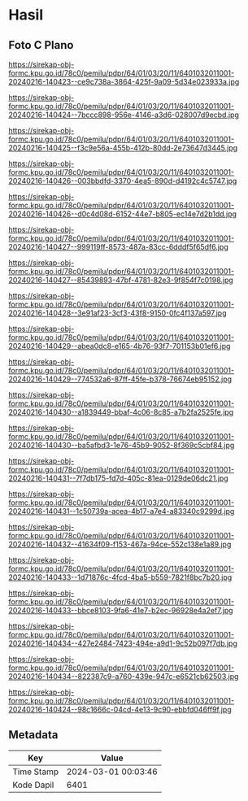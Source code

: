 # Hasil

## Foto C Plano

https://sirekap-obj-formc.kpu.go.id/78c0/pemilu/pdpr/64/01/03/20/11/6401032011001-20240216-140423--ce9c738a-3864-425f-9a09-5d34e023933a.jpg

https://sirekap-obj-formc.kpu.go.id/78c0/pemilu/pdpr/64/01/03/20/11/6401032011001-20240216-140424--7bccc898-956e-4146-a3d6-028007d9ecbd.jpg

https://sirekap-obj-formc.kpu.go.id/78c0/pemilu/pdpr/64/01/03/20/11/6401032011001-20240216-140425--f3c9e56a-455b-412b-80dd-2e73647d3445.jpg

https://sirekap-obj-formc.kpu.go.id/78c0/pemilu/pdpr/64/01/03/20/11/6401032011001-20240216-140426--003bbdfd-3370-4ea5-890d-d4192c4c5747.jpg

https://sirekap-obj-formc.kpu.go.id/78c0/pemilu/pdpr/64/01/03/20/11/6401032011001-20240216-140426--d0c4d08d-6152-44e7-b805-ec14e7d2b1dd.jpg

https://sirekap-obj-formc.kpu.go.id/78c0/pemilu/pdpr/64/01/03/20/11/6401032011001-20240216-140427--999119ff-8573-487a-83cc-6dddf5f65df6.jpg

https://sirekap-obj-formc.kpu.go.id/78c0/pemilu/pdpr/64/01/03/20/11/6401032011001-20240216-140427--85439893-47bf-4781-82e3-9f854f7c0198.jpg

https://sirekap-obj-formc.kpu.go.id/78c0/pemilu/pdpr/64/01/03/20/11/6401032011001-20240216-140428--3e91af23-3cf3-43f8-9150-0fc4f137a597.jpg

https://sirekap-obj-formc.kpu.go.id/78c0/pemilu/pdpr/64/01/03/20/11/6401032011001-20240216-140429--abea0dc8-e165-4b76-93f7-701153b01ef6.jpg

https://sirekap-obj-formc.kpu.go.id/78c0/pemilu/pdpr/64/01/03/20/11/6401032011001-20240216-140429--774532a6-87ff-45fe-b378-76674eb95152.jpg

https://sirekap-obj-formc.kpu.go.id/78c0/pemilu/pdpr/64/01/03/20/11/6401032011001-20240216-140430--a1839449-bbaf-4c06-8c85-a7b2fa2525fe.jpg

https://sirekap-obj-formc.kpu.go.id/78c0/pemilu/pdpr/64/01/03/20/11/6401032011001-20240216-140430--ba5afbd3-1e76-45b9-9052-8f369c5cbf84.jpg

https://sirekap-obj-formc.kpu.go.id/78c0/pemilu/pdpr/64/01/03/20/11/6401032011001-20240216-140431--7f7db175-fd7d-405c-81ea-0129de06dc21.jpg

https://sirekap-obj-formc.kpu.go.id/78c0/pemilu/pdpr/64/01/03/20/11/6401032011001-20240216-140431--1c50739a-acea-4b17-a7e4-a83340c9299d.jpg

https://sirekap-obj-formc.kpu.go.id/78c0/pemilu/pdpr/64/01/03/20/11/6401032011001-20240216-140432--41634f09-f153-467a-94ce-552c138e1a89.jpg

https://sirekap-obj-formc.kpu.go.id/78c0/pemilu/pdpr/64/01/03/20/11/6401032011001-20240216-140433--1d71876c-4fcd-4ba5-b559-7821f8bc7b20.jpg

https://sirekap-obj-formc.kpu.go.id/78c0/pemilu/pdpr/64/01/03/20/11/6401032011001-20240216-140433--bbce8103-9fa6-41e7-b2ec-96928e4a2ef7.jpg

https://sirekap-obj-formc.kpu.go.id/78c0/pemilu/pdpr/64/01/03/20/11/6401032011001-20240216-140434--427e2484-7423-494e-a9d1-9c52b097f7db.jpg

https://sirekap-obj-formc.kpu.go.id/78c0/pemilu/pdpr/64/01/03/20/11/6401032011001-20240216-140434--822387c9-a760-439e-947c-e6521cb62503.jpg

https://sirekap-obj-formc.kpu.go.id/78c0/pemilu/pdpr/64/01/03/20/11/6401032011001-20240216-140424--98c1666c-04cd-4e13-9c90-ebbfd046ff9f.jpg


## Metadata

| Key        | Value               |
| ---------- | ------------------- |
| Time Stamp | 2024-03-01 00:03:46 |
| Kode Dapil | 6401                |



